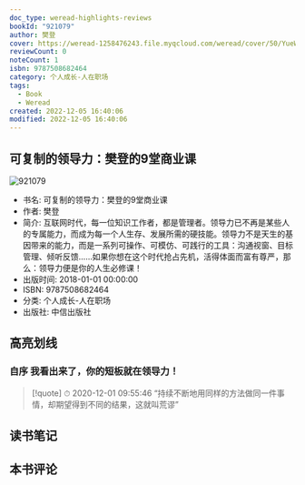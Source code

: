 ```yaml
---
doc_type: weread-highlights-reviews
bookId: "921079"
author: 樊登
cover: https://weread-1258476243.file.myqcloud.com/weread/cover/50/YueWen_921079/t7_YueWen_921079.jpg
reviewCount: 0
noteCount: 1
isbn: 9787508682464
category: 个人成长-人在职场
tags:
  - Book
  - Weread
created: 2022-12-05 16:40:06
modified: 2022-12-05 16:40:06
---
```


## 可复制的领导力：樊登的9堂商业课

![921079](https://weread-1258476243.file.myqcloud.com/weread/cover/50/YueWen_921079/t7_YueWen_921079.jpg)
- 书名: 可复制的领导力：樊登的9堂商业课
- 作者: 樊登
- 简介: 互联网时代，每一位知识工作者，都是管理者。领导力已不再是某些人的专属能力，而成为每一个人生存、发展所需的硬技能。领导力不是天生的基因带来的能力，而是一系列可操作、可模仿、可践行的工具：沟通视窗、目标管理、倾听反馈……如果你想在这个时代抢占先机，活得体面而富有尊严，那么：领导力便是你的人生必修课！
- 出版时间: 2018-01-01 00:00:00
- ISBN: 9787508682464
- 分类: 个人成长-人在职场
- 出版社: 中信出版社

## 高亮划线

### 自序 我看出来了，你的短板就在领导力！


> [!quote] ⏱ 2020-12-01 09:55:46
> “持续不断地用同样的方法做同一件事情，却期望得到不同的结果，这就叫荒谬”
 



## 读书笔记


## 本书评论

